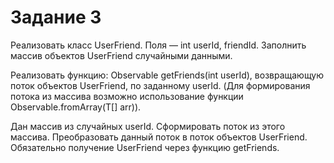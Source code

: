 # Задание 3

Реализовать класс UserFriend. Поля — int userId, friendId. Заполнить массив
объектов UserFriend случайными данными.

Реализовать функцию: Observable<UserFriend> getFriends(int userId),
возвращающую поток объектов UserFriend, по заданному userId. (Для
формирования потока из массива возможно использование функции
Observable.fromArray(T[] arr)).

Дан массив из случайных userId. Сформировать поток из этого массива.
Преобразовать данный поток в поток объектов UserFriend. Обязательно
получение UserFriend через функцию getFriends.
